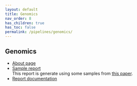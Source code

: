 ```yaml
---
layout: default
title: Genomics
nav_order: 8
has_children: true
has_toc: false
permalink: /pipelines/genomics/
---
```


## Genomics

- [About page](./about_aladdin_genomics)
- [Sample report](./aladdin_genomics_sample_report.html)<br>
  This report is generate using some samples from [this paper](https://bmcbioinformatics.biomedcentral.com/articles/10.1186/s12859-020-03934-3).
- [Report documentation](./genomics_documentation.md)
